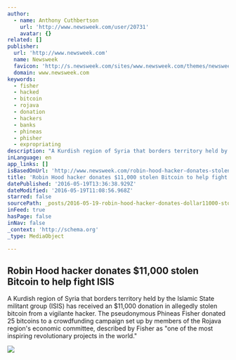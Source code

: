 ```yaml
---
author:
  - name: Anthony Cuthbertson
    url: 'http://www.newsweek.com/user/20731'
    avatar: {}
related: []
publisher:
  url: 'http://www.newsweek.com'
  name: Newsweek
  favicon: 'http://s.newsweek.com/sites/www.newsweek.com/themes/newsweek/favicon.ico'
  domain: www.newsweek.com
keywords:
  - fisher
  - hacked
  - bitcoin
  - rojava
  - donation
  - hackers
  - banks
  - phineas
  - phisher
  - expropriating
description: "A Kurdish region of Syria that borders territory held by the Islamic State militant group (ISIS) has received an $11,000 donation in allegedly stolen bitcoin from a vigilante hacker. The pseudonymous Phineas Fisher donated 25 bitcoins to a crowdfunding campaign set up by members of the Rojava region's economic committee, described by Fisher as \"one of the most inspiring revolutionary projects in the world.\""
inLanguage: en
app_links: []
isBasedOnUrl: 'http://www.newsweek.com/robin-hood-hacker-donates-stolen-bitcoin-help-fight-isis-461245?rx=us'
title: 'Robin Hood hacker donates $11,000 stolen Bitcoin to help fight ISIS'
datePublished: '2016-05-19T13:36:38.929Z'
dateModified: '2016-05-19T11:08:56.968Z'
starred: false
sourcePath: _posts/2016-05-19-robin-hood-hacker-donates-dollar11000-stolen-bitcoin-to-help-fig.md
inFeed: true
hasPage: false
inNav: false
_context: 'http://schema.org'
_type: MediaObject

---
```

<article style=""><h1>Robin Hood hacker donates $11,000 stolen Bitcoin to help fight ISIS</h1><p>A Kurdish region of Syria that borders territory held by the Islamic State militant group (ISIS) has received an $11,000 donation in allegedly stolen bitcoin from a vigilante hacker. The pseudonymous Phineas Fisher donated 25 bitcoins to a crowdfunding campaign set up by members of the Rojava region's economic committee, described by Fisher as "one of the most inspiring revolutionary projects in the world."</p><img src="http://s.newsweek.com/sites/www.newsweek.com/files/2016/05/18/robin-hood-hacker-bitcoin-isis.jpg" /></article>